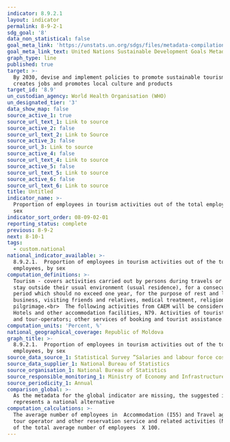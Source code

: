 ```yaml
---
indicator: 8.9.2.1
layout: indicator
permalink: 8-9-2-1
sdg_goal: '8'
data_non_statistical: false
goal_meta_link: 'https://unstats.un.org/sdgs/files/metadata-compilation/Metadata-Goal-8.pdf'
goal_meta_link_text: United Nations Sustainable Development Goals Metadata (PDF 526 KB)
graph_type: line
published: true
target: >-
  By 2030, devise and implement policies to promote sustainable tourism that
  creates jobs and promotes local culture and products
target_id: '8.9'
un_custodian_agency: World Health Organisation (WHO)
un_designated_tier: '3'
data_show_map: false
source_active_1: true
source_url_text_1: Link to source
source_active_2: false
source_url_text_2: Link to Source
source_active_3: false
source_url_3: Link to source
source_active_4: false
source_url_text_4: Link to source
source_active_5: false
source_url_text_5: Link to source
source_active_6: false
source_url_text_6: Link to source
title: Untitled
indicator_name: >-
  Proportion of employees in tourism activities out of the total employees, by
  sex
indicator_sort_order: 08-09-02-01
reporting_status: complete
previous: 8-9-2
next: 8-10-1
tags:
  - custom.national
national_indicator_available: >-
  8.9.2.1.  Proportion of employees in tourism activities out of the total
  employees, by sex
computation_definitions: >-
  Tourism - covers activities carried out by persons during travels or their
  stay outside their usual environment (usual residence), for a consecutive
  period which should no exceed one year, for the purpose of rest and leisure,
  business, visiting friends and relatives, medical treatment, religion, and
  pilgrimage.<br>  The following activities from CAEM will be considered: I.55
  Hotels and other accommodation facilities, N79. Activities of tourist agencies
  and tour-operators; other services of booking and tourist assistance.
computation_units: 'Percent, %'
national_geographical_coverage: Republic of Moldova
graph_title: >-
  8.9.2.1.  Proportion of employees in tourism activities out of the total
  employees, by sex
source_data_source_1: Statistical Survey ”Salaries and labour force cost”
source_data_supplier_1: National Bureau of Statistics
source_organisation_1: National Bureau of Statistics
source_responsible_monitoring_1: Ministry of Economy and Infrastructure
source_periodicity_1: Annual
comparison_global: >-
  As the metadata for the global indicator are missing, the suggested indicator
  represents a national alternative
computation_calculations: >-
  The average number of employees in  Accommodation (I55) and Travel agency,
  tour operator and other reservation service and related activities (N79) out
  of the total average number of employees  X 100.
---
```

